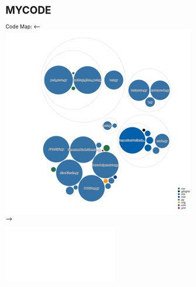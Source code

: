 # MYCODE
Code Map:
<--![Visualization of the codebase](./diagram.svg)-->

![Glasses Project](./Brillen_Project.stl)
